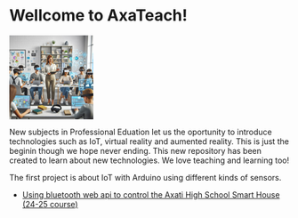 # Wellcome to AxaTeach!
<a href="AxaTech Image"><img src="https://github.com/codifyit/iotaxatihouse/blob/main/readme/images/iotaxatiimg1.jpeg" align="center" width="30%" height="30%"></a>

New subjects in Professional Eduation let us the oportunity to introduce technologies such as IoT, virtual reality and aumented reality. This is just the beginin though we hope never ending. This new repository has been created to learn about new technologies. We love teaching and learning too!

The first project is about IoT with Arduino using different kinds of sensors.
- [Using bluetooth web api to control the Axati High School Smart House (24-25 course)](https://github.com/codifyit/iotaxatihouse/blob/main/blesh/)
